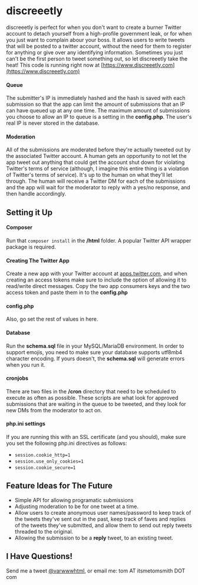 # discreeetly
discreeetly is perfect for when you don't want to create a burner Twitter account to detach yourself from a high-profile government leak, or for when you just want to complain abour your boss. It allows users to write tweets that will be posted to a twitter account, without the need for them to register for anything or give over any identifying information. Sometimes you just can't be the first person to tweet something out, so let discreeetly take the heat! This code is running right now at [https://www.discreeetly.com](https://www.discreeetly.com)
#### Queue
The submitter's IP is immediately hashed and the hash is saved with each submission so that the app can limit the amount of submissions that an IP can have queued up at any one time. The maximum amount of submissions you choose to allow an IP to queue is a setting in the __config.php__. The user's real IP is never stored in the database. 
#### Moderation
All of the submissions are moderated before they're actually tweeted out by the associated Twitter account. A human gets an opportunity to not let the app tweet out anything that could get the account shut down for violating Twitter's terms of service (although, I imagine this entire thing is a violation of Twitter's terms of service). It's up to the human on what they'll let through. The human will receive a Twitter DM for each of the submissions and the app will wait for the moderator to reply with a yes/no response, and then handle accordingly. 

## Setting it Up
#### Composer 
Run that `composer install` in the __/html__ folder. A popular Twitter API wrapper package is required.
#### Creating The Twitter App 
Create a new app with your Twitter account at [apps.twitter.com](https://apps.twitter.com), and when creating an access tokens make sure to include the option of allowing it to read/write direct messages. Copy the two app consumers keys and the two access token and paste them in to the __config.php__
#### config.php
Also, go set the rest of values in here. 
#### Database
Run the __schema.sql__ file in your MySQL/MariaDB environment. In order to support emojis, you need to make sure your database supports utf8mb4 character encoding. If yours doesn't, the __schema.sql__ will generate errors when you run it. 
#### cronjobs
There are two files in the __/cron__ directory that need to be scheduled to execute as often as possible. These scripts are what look for approved submissions that are waiting in the queue to be tweeted, and they look for new DMs from the moderator to act on. 
#### php.ini settings
If you are running this with an SSL certificate (and you should), make sure you set the following php.ini directives as follows:
- `session.cookie_http=1`
- `session.use_only_cookies=1`
- `session.cookie_secure=1`
 
## Feature Ideas for The Future
- Simple API for allowing programatic submissions
- Adjusting moderation to be for one tweet at a time. 
- Allow users to create anonymous user names/password to keep track of the tweets they've sent out in the past, keep track of faves and replies of the tweets they've submitted, and allow them to send out reply tweets threaded to the original. 
- Allowing the submission to be a __reply__ tweet, to an existing tweet.
 
## I Have Questions!
Send me a tweet [@varwwwhtml](https://www.twitter.com/varwwwhtml), or email me: tom AT itsmetomsmith DOT com 